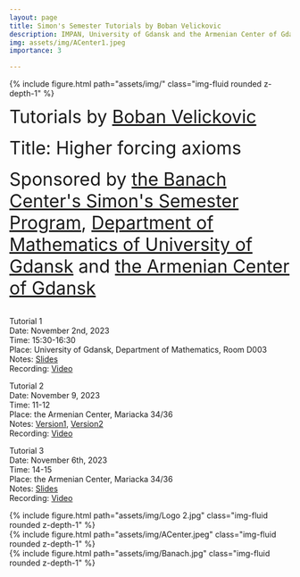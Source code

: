 ```yaml
---
layout: page
title: Simon's Semester Tutorials by Boban Velickovic
description: IMPAN, University of Gdansk and the Armenian Center of Gdansk
img: assets/img/ACenter1.jpeg
importance: 3

---
```

{% include figure.html path="assets/img/"  class="img-fluid rounded z-depth-1" %}

<font size="+3"> Tutorials by <a href="https://webusers.imj-prg.fr/~boban.velickovic/">Boban Velickovic</a></font> <br><br>
<font size="+3"> Title: Higher forcing axioms</font> <br><br>
<font size="+3"> Sponsored by <a href="https://www.impan.pl/en/activities/banach-center">the Banach Center's Simon's Semester Program</a>, <a href="https://en.mfi.ug.edu.pl/">Department of Mathematics of University of Gdansk</a> and <a href="https://www.facebook.com/people/Zwi%C4%85zek-Ormia%C5%84ski-w-Gda%C5%84sku/100064669963190/?refid=13">the Armenian Center of Gdansk</a></font> <br><br>


Tutorial 1<br>
Date: November 2nd, 2023<br>
Time: 15:30-16:30<br>
Place: University of Gdansk, Department of Mathematics, Room D003<br>
Notes:  <a href="https://grigorsarg.github.io/assets/pdf/BobanSlides.pdf">Slides</a> <br>
Recording: <a href="https://www.youtube.com/watch?v=kzEJghmFTyg&list=PLto-hJZvxwyZcarpl7mSOlJoVk2KIoNuK&index=4">Video</a><br>

Tutorial 2<br>
Date: November 9, 2023<br>
Time: 11-12<br>
Place: the Armenian Center, Mariacka 34/36<br>
Notes:  <a href="https://grigorsarg.github.io/assets/pdf/boban1.pdf">Version1</a>,  <a href="https://grigorsarg.github.io/assets/pdf/boban2.pdf">Version2</a> <br>
Recording: <a href="https://www.youtube.com/watch?v=tdPKyEYPYy0&list=PLto-hJZvxwyZcarpl7mSOlJoVk2KIoNuK&index=8">Video</a><br>

Tutorial 3<br>
Date: November 6th, 2023<br>
Time: 14-15<br>
Place: the Armenian Center, Mariacka 34/36<br>
Notes:  <a href="https://grigorsarg.github.io/assets/pdf/boban3.pdf">Slides</a><br>
Recording:  <a href="https://www.youtube.com/watch?v=wGgUbfQ20ks&list=PLto-hJZvxwyZcarpl7mSOlJoVk2KIoNuK&index=9">Video</a><br>


<div class="row">
     <div class="col-sm mt-2 mt-md-0">
        {% include figure.html path="assets/img/Logo 2.jpg" class="img-fluid rounded z-depth-1" %}
    </div>
     <div class="col-sm mt-3 mt-md-0">
        {% include figure.html path="assets/img/ACenter.jpeg" class="img-fluid rounded z-depth-1" %}
    </div>
    <div class="col-sm mt-2 mt-md-0">
        {% include figure.html path="assets/img/Banach.jpg" class="img-fluid rounded z-depth-1" %}
    </div>
</div>

